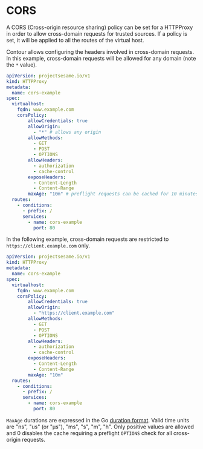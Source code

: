 # CORS

A CORS (Cross-origin resource sharing) policy can be set for a HTTPProxy in order to allow cross-domain requests for trusted sources.
If a policy is set, it will be applied to all the routes of the virtual host.

Contour allows configuring the headers involved in cross-domain requests.
In this example, cross-domain requests will be allowed for any domain (note the `*` value).

```yaml
apiVersion: projectsesame.io/v1
kind: HTTPProxy
metadata:
  name: cors-example
spec:
  virtualhost:
    fqdn: www.example.com
    corsPolicy:
        allowCredentials: true
        allowOrigin:
          - "*" # allows any origin
        allowMethods:
          - GET
          - POST
          - OPTIONS
        allowHeaders:
          - authorization
          - cache-control
        exposeHeaders:
          - Content-Length
          - Content-Range
        maxAge: "10m" # preflight requests can be cached for 10 minutes.
  routes:
    - conditions:
      - prefix: /
      services:
        - name: cors-example
          port: 80
```

In the following example, cross-domain requests are restricted to `https://client.example.com` only.

```yaml
apiVersion: projectsesame.io/v1
kind: HTTPProxy
metadata:
  name: cors-example
spec:
  virtualhost:
    fqdn: www.example.com
    corsPolicy:
        allowCredentials: true
        allowOrigin:
          - "https://client.example.com"
        allowMethods:
          - GET
          - POST
          - OPTIONS
        allowHeaders:
          - authorization
          - cache-control
        exposeHeaders:
          - Content-Length
          - Content-Range
        maxAge: "10m"
  routes:
    - conditions:
      - prefix: /
      services:
        - name: cors-example
          port: 80
```

`MaxAge` durations are expressed in the Go [duration format](https://godoc.org/time#ParseDuration).
Valid time units are "ns", "us" (or "µs"), "ms", "s", "m", "h". Only positive values are allowed and 0 disables the cache requiring a preflight `OPTIONS` check for all cross-origin requests.
